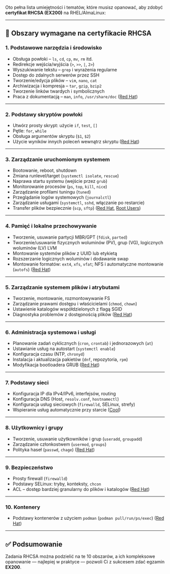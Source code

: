 Oto pełna lista umiejętności i tematów, które musisz opanować, aby zdobyć **certyfikat RHCSA (EX200)** na RHEL/AlmaLinux:

---

## 📌 Obszary wymagane na certyfikacie RHCSA

### 1. **Podstawowe narzędzia i środowisko**

* Obsługa powłoki – `ls`, `cd`, `cp`, `mv`, `rm` itd.
* Redirekcje wejścia/wyjścia (`>`, `>>`, `|`, `2>`)
* Wyszukiwanie tekstu – `grep` i wyrażenia regularne
* Dostęp do zdalnych serwerów przez SSH
* Tworzenie/edycja plików – `vim`, `nano`, `cat`
* Archiwizacja i kompresja – `tar`, `gzip`, `bzip2`
* Tworzenie linków twardych i symbolicznych
* Praca z dokumentacją – `man`, `info`, `/usr/share/doc` ([Red Hat][1])

---

### 2. **Podstawy skryptów powłoki**

* Utwórz prosty skrypt: użycie `if`, `test`, `[]`
* Pętle: `for`, `while`
* Obsługa argumentów skryptu (`$1`, `$2`)
* Użycie wyników innych poleceń wewnątrz skryptu ([Red Hat][1])

---

### 3. **Zarządzanie uruchomionym systemem**

* Bootowanie, reboot, shutdown
* Zmiana runlevel/target (`systemctl isolate`, `rescue`)
* Naprawa startu systemu (wejście przez `grub`)
* Monitorowanie procesów (`ps`, `top`, `kill`, `nice`)
* Zarządzanie profilami tuningu (`tuned`)
* Przeglądanie logów systemowych (`journalctl`)
* Zarządzanie usługami (`systemctl`, `sshd`, włączanie po restarcie)
* Transfer plików bezpiecznie (`scp`, `sftp`) ([Red Hat][1], [Root Users][2])

---

### 4. **Pamięć i lokalne przechowywanie**

* Tworzenie, usuwanie partycji MBR/GPT (`fdisk`, `parted`)
* Tworzenie/usuwanie fizycznych woluminów (PV), grup (VG), logicznych woluminów (LV) LVM
* Montowanie systemów plików z UUID lub etykietą
* Rozszerzanie logicznych woluminów i dodawanie swap
* Montowanie formatów: `ext4`, `xfs`, `vfat`; NFS i automatyczne montowanie (`autofs`) ([Red Hat][1])

---

### 5. **Zarządzanie systemem plików i atrybutami**

* Tworzenie, montowanie, rozmontowywanie FS
* Zarządzanie prawami dostępu i właścicielami (`chmod`, `chown`)
* Ustawienie katalogów współdzielonych z flagą SGID
* Diagnostyka problemów z dostępnością plików ([Red Hat][1])

---

### 6. **Administracja systemowa i usługi**

* Planowanie zadań cyklicznych (`cron`, `crontab`) i jednorazowych (`at`)
* Ustawianie usług na autostart (`systemctl enable`)
* Konfiguracja czasu (NTP, `chronyd`)
* Instalacja i aktualizacja pakietów (`dnf`, repozytoria, `rpm`)
* Modyfikacja bootloadera GRUB ([Red Hat][1])

---

### 7. **Podstawy sieci**

* Konfiguracja IP dla IPv4/IPv6, interfejsów, routing
* Konfiguracja DNS (Host, `resolv.conf`, `hostnamectl`)
* Konfiguracja usług sieciowych (`firewalld`, SELinux, strefy)
* Wspieranie usług automatycznie przy starcie ([Cool][3])

---

### 8. **Użytkownicy i grupy**

* Tworzenie, usuwanie użytkowników i grup (`useradd`, `groupadd`)
* Zarządzanie członkostwem (`usermod`, `groups`)
* Polityka haseł (`passwd`, `chage`) ([Red Hat][1])

---

### 9. **Bezpieczeństwo**

* Prosty firewall (`firewalld`)
* Podstawy SELinux: tryby, konteksty, `chcon`
* ACL – dostęp bardziej granularny do plików i katalogów ([Red Hat][1])

---

### 10. **Kontenery**

* Podstawy kontenerów z użyciem `podman` (`podman pull/run/ps/exec`) ([Red Hat][1])

---

## ✅ Podsumowanie

Zadania RHCSA można podzielić na te 10 obszarów, a ich kompleksowe opanowanie — najlepiej w praktyce — pozwoli Ci z sukcesem zdać egzamin **EX200**.

[1]: https://www.redhat.com/en/services/training/ex200-red-hat-certified-system-administrator-rhcsa-exam?utm_source=chatgpt.com "Red Hat Certified System Administrator exam | EX200"
[2]: https://www.rootusers.com/red-hat-certified-system-administrator-rhcsa-ex200-study-guide/?utm_source=chatgpt.com "Red Hat Certified System Administrator (RHCSA) EX200 Study Guide"
[3]: https://www.cool.osd.mil/usn/credential/index.html?cert=rhcsa5258&utm_source=chatgpt.com "Navy COOL - Red Hat Certified System Administrator (RHCSA)"
